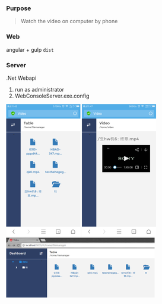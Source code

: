 ### Purpose
> Watch the video on computer by phone

### Web
angular + gulp
`dist`

### Server
.Net Webapi
1. run as administrator
2. WebConsoleServer.exe.config

![](p1.png)
![](p2.png)
![](p3.png)
